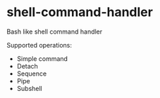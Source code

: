 # shell-command-handler
Bash like shell command handler

Supported operations:
- Simple command
- Detach
- Sequence
- Pipe
- Subshell

